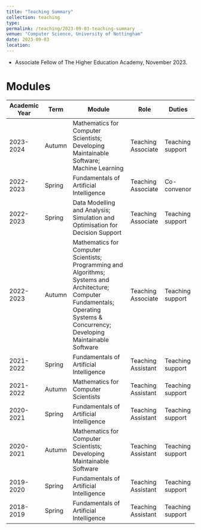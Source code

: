 ```yaml
---
title: "Teaching Summary"
collection: teaching
type: 
permalink: /teaching/2023-09-03-teaching-summary
venue: "Computer Science, University of Nottingham"
date: 2023-09-03
location: 
---
```

- Associate Fellow of The Higher Education Academy, November 2023.

Modules
======

| Academic Year | Term   | Module                                                                                                                                                                              | Role               | Duties           |
|---------------|--------|-------------------------------------------------------------------------------------------------------------------------------------------------------------------------------------|--------------------|------------------|
| 2023-2024     | Autumn | Mathematics for Computer Scientists; Developing Maintainable Software; Machine Learning | Teaching Associate | Teaching support |
| 2022-2023     | Spring | Fundamentals of Artificial Intelligence                                                                                                                                             | Teaching Associate | Co-convenor      |
| 2022-2023     | Spring | Data Modelling and Analysis; Simulation and Optimisation for Decision Support                                                                                                       | Teaching Associate | Teaching support |
| 2022-2023     | Autumn | Mathematics for Computer Scientists; Programming and Algorithms; Systems and Architecture; Computer Fundamentals; Operating Systems & Concurrency; Developing Maintainable Software | Teaching Associate | Teaching support |
| 2021-2022     | Spring | Fundamentals of Artificial Intelligence                                                                                                                                             | Teaching Assistant | Teaching support |
| 2021-2022     | Autumn | Mathematics for Computer Scientists                                                                                                                                                 | Teaching Assistant | Teaching support |
| 2020-2021     | Spring | Fundamentals of Artificial Intelligence                                                                                                                                             | Teaching Assistant | Teaching support |
| 2020-2021     | Autumn | Mathematics for Computer Scientists; Developing Maintainable Software                                                                                                               | Teaching Assistant | Teaching support |
| 2019-2020     | Spring | Fundamentals of Artificial Intelligence                                                                                                                                             | Teaching Assistant | Teaching support |
| 2018-2019     | Spring | Fundamentals of Artificial Intelligence                                                                                                                                             | Teaching Assistant | Teaching support |

